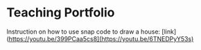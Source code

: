 # Teaching Portfolio

Instruction on how to use snap code to draw a house: [link](https://youtu.be/399PCaa5cs8](https://youtu.be/6TNEDPyY53s)
